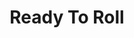 ---
title: Ready To Roll
categories: gamejam
layout: game
post-image: " "
description:
tags:
heading: "A... Dice Bakery?"
summary: "One day, in this little town of Dice people, a bakery opens. You start your trial shift, turning a blind eye to the cannibalism around you. Luckily for you, the customers are kind enough to bring their own recipes! This was designed around the theme 'Roll of the Dice' <small>(GMTK Gamejam 2022)</small>"
icon: https://am3pap005files.storage.live.com/y4mAxGdBvYvQOJEPS9GLSVbE5mZ4pus8s-cH6DpXUX8mO6ZtMLINvKkoncU0lBch8SNuxOetLPhaYdynw8eAGX1JIR2MtpmLh5zj3mnbqFjTIWQ0R9unSQ10cG-Z9MNq8_XrO8N_j4cSCiKjHhxZ7ItjnAsbmU0VhaodUcrOJSFa44DADdzGyKcIf1nVA_g_56b?width=368&height=368&cropmode=none
showreel: https://onedrive.live.com/download?resid=9594E849DC7FC39E%2161348&authkey=!AMgVUFGR0IznURg
itch: https://horsehead.itch.io/ready-to-roll
isgameembed: true
gameembed: https://itch.io/embed-upload/6182152
widgetembed: 
status: "Done"
projecttype: "Game Jam"
duration: "48 Hours"
tools: ['Unity']
roles: ['Programming', 'Art']
credits: ['Amy Elliott', 'Joe Shanahan', 'Megan Johns']
repo: "AmyE123/GMTK-2022"
statslink: "https://github-readme-stats.vercel.app/api/pin/?username=AmyE123&repo=GMTK-2022&theme=swift"
dates: "July 2022"
---